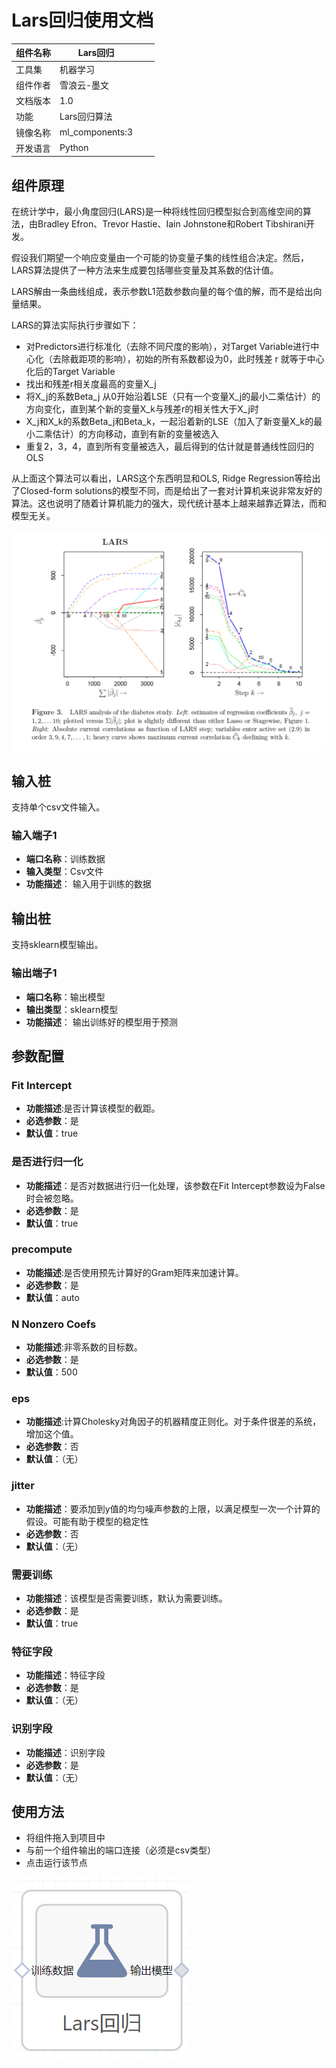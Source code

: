 # Lars回归使用文档
| 组件名称 | Lars回归|  |  |
| --- | --- | --- | --- |
| 工具集 | 机器学习 |  |  |
| 组件作者 | 雪浪云-墨文 |  |  |
| 文档版本 | 1.0 |  |  |
| 功能 | Lars回归算法|  |  |
| 镜像名称 | ml_components:3 |  |  |
| 开发语言 | Python |  |  |

## 组件原理
在统计学中，最小角度回归(LARS)是一种将线性回归模型拟合到高维空间的算法，由Bradley Efron、Trevor Hastie、Iain Johnstone和Robert Tibshirani开发。

假设我们期望一个响应变量由一个可能的协变量子集的线性组合决定。然后，LARS算法提供了一种方法来生成要包括哪些变量及其系数的估计值。

LARS解由一条曲线组成，表示参数L1范数参数向量的每个值的解，而不是给出向量结果。

LARS的算法实际执行步骤如下：

- 对Predictors进行标准化（去除不同尺度的影响），对Target Variable进行中心化（去除截距项的影响），初始的所有系数都设为0，此时残差 r 就等于中心化后的Target Variable
- 找出和残差r相关度最高的变量X_j
- 将X_j的系数Beta_j 从0开始沿着LSE（只有一个变量X_j的最小二乘估计）的方向变化，直到某个新的变量X_k与残差r的相关性大于X_j时
-  X_j和X_k的系数Beta_j和Beta_k，一起沿着新的LSE（加入了新变量X_k的最小二乘估计）的方向移动，直到有新的变量被选入
- 重复2，3，4，直到所有变量被选入，最后得到的估计就是普通线性回归的OLS

从上面这个算法可以看出，LARS这个东西明显和OLS, Ridge Regression等给出了Closed-form solutions的模型不同，而是给出了一套对计算机来说非常友好的算法。这也说明了随着计算机能力的强大，现代统计基本上越来越靠近算法，而和模型无关。

![](./img/Lars回归1.png)
## 输入桩
支持单个csv文件输入。
### 输入端子1

- **端口名称**：训练数据
- **输入类型**：Csv文件
- **功能描述**： 输入用于训练的数据
## 输出桩
支持sklearn模型输出。
### 输出端子1

- **端口名称**：输出模型
- **输出类型**：sklearn模型
- **功能描述**： 输出训练好的模型用于预测
## 参数配置
### Fit Intercept

- **功能描述**:是否计算该模型的截距。
- **必选参数**：是
- **默认值**：true
### 是否进行归一化

- **功能描述**：是否对数据进行归一化处理，该参数在Fit Intercept参数设为False时会被忽略。
- **必选参数**：是
- **默认值**：true
### precompute

- **功能描述**:是否使用预先计算好的Gram矩阵来加速计算。
- **必选参数**：是
- **默认值**：auto
### N Nonzero Coefs

- **功能描述**:非零系数的目标数。
- **必选参数**：是
- **默认值**：500
### eps

- **功能描述**:计算Cholesky对角因子的机器精度正则化。对于条件很差的系统，增加这个值。
- **必选参数**：否
- **默认值**：（无）
### jitter

- **功能描述**：要添加到y值的均匀噪声参数的上限，以满足模型一次一个计算的假设。可能有助于模型的稳定性
- **必选参数**：否
- **默认值**：（无）
### 需要训练

- **功能描述**：该模型是否需要训练，默认为需要训练。
- **必选参数**：是
- **默认值**：true
### 特征字段

- **功能描述**：特征字段
- **必选参数**：是
- **默认值**：（无）
### 识别字段

- **功能描述**：识别字段
- **必选参数**：是
- **默认值**：（无）
## 使用方法
- 将组件拖入到项目中
- 与前一个组件输出的端口连接（必须是csv类型）
- 点击运行该节点


![](./img/Lars回归2.png)




